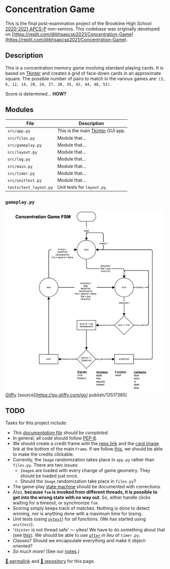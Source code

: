 # Concentration Game

This is the final post-examination project of the Brookline High School [2020-2021 APCS-P](https://sites.google.com/psbma.org/david-petty/archive/2020-2021/apcsp) non-seniors. This codebase was originally developed on [https://replit.com/@bhsapcsp2021/Concentration-Game](https://replit.com/@bhsapcsp2021/Concentration-Game).

## Description

This is a concentration memory game involving standard playing cards. It is based on [Tkinter](https://docs.python.org/3/library/tkinter.html) and creates a grid of face-down cards in an approximate square. The possible number of pairs to match in the various games are: `(3, 6, 12, 14, 20, 24, 27, 30, 35, 42, 44, 48, 52)`. 

Score is determined... **HOW?**

## Modules

| File | Description |
| --- | --- |
| `src/app.py` | This is the main [Tkinter](https://docs.python.org/3/library/tkinter.html) GUI app. |
| `src/files.py` | Module that... |
| `src/gameplay.py` | Module that... |
| `src/layout.py` | Module that... |
| `src/log.py` | Module that... |
| `src/main.py` | Module that... |
| `src/timer.py` | Module that... |
| `src/unittest.py` | Module that... |
| `tests/test_layout.py` | Unit tests for `layout.py`. |

### `gameplay.py`

![concentration state machine](./concentration-state-machine.png)
[Gliffy](https://gliffy.com) [source](https://go.gliffy.com/go/
publish/13517385)

## TODO

Tasks for this project include:

- *This [documentation file](https://github.com/psb-2020-2021-apcsp/concentration-game/blob/main/README.md) should be completed*.
- In general, all code should follow [PEP-8](https://www.python.org/dev/peps/pep-0008/).
- We should create a credit frame with the [repo link](https://github.com/psb-2020-2021-apcsp/concentration-game) and the [card image](http://acbl.mybigcommerce.com/52-playing-cards/) link at the bottom of the main `Frame`. If we follow [this](https://stackoverflow.com/a/23482749), we should be able to make the credits clickable.
- Currently, the `Image` randomization takes place in `app.py` rather than `files.py`. There are two issues:
  - `Image`s are loaded with every change of game geometry. They should be loaded just once.
  - Should the `Image` randomization take place in `files.py`?
- The game-play [state machine](https://en.wikipedia.org/wiki/Mealy_machine) should be documented with corrections. 
- Also, **because `fsm` is invoked from different threads, it is possible to get into the wrong state with no way out**. So, either handle clicks waiting for a timeout, or synchronize `fsm`.
- Scoring simply keeps track of matches. Nothing is done to detect winning, nor is anything done with a maximum time for losing.
- Unit tests (using [`pytest`](https://docs.pytest.org/)) for *all* functions. (We has started using `unittest`).
- '`tkinter` is not thread safe' &mdash; yikes! We have to do something about that (see [this](https://stackoverflow.com/questions/32555945/python-3-and-tkinter-thread-join-blocks-main-thread-forever)). We should be able to use [`after`](https://www.pythontutorial.net/tkinter/tkinter-after/) *in lieu* of `timer.py`.
- Classes? Should we encapsulate everything and make it object-oriented?
- *So much more!* (See our [notes](https://drive.google.com/file/d/1UhX4aK-9mBqioveEm5JWuqGeYFfpsKQS/view).)

[&#128279; permalink](https://psb-2020-2021-apcsp.github.io/concentration-game) and [&#128297; repository](https://github.com/psb-2020-2021-apcsp/concentration-game) for this page.
